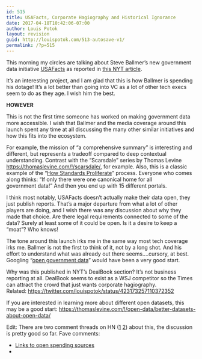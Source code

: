 ```yaml
---
id: 515
title: USAFacts, Corporate Hagiography and Historical Ignorance
date: 2017-04-18T10:42:06-07:00
author: Louis Potok
layout: revision
guid: http://louispotok.com/513-autosave-v1/
permalink: /?p=515
---
```

This morning my circles are talking about Steve Ballmer&#8217;s new government data initiative [USAFacts](https://www.usafacts.org/) as reported in [this NYT article](https://www.nytimes.com/2017/04/17/business/dealbook/steve-ballmer-serves-up-a-fascinating-data-trove.html?_r=0).

It’s an interesting project, and I am glad that this is how Ballmer is spending his dotage! It&#8217;s a lot better than going into VC as a lot of other tech execs seem to do as they age. I wish him the best.

**HOWEVER**

This is not the first time someone has worked on making government data more accessible. I wish that Ballmer and the media coverage around this launch spent any time at all discussing the many other similar initiatives and how this fits into the ecosystem.

For example, the mission of “a comprehensive summary” is interesting and different, but represents a tradeoff compared to deep contextual understanding. Contrast with the “Scarsdale” series by Thomas Levine https://thomaslevine.com/!/scarsdale/, for example. Also, this is a classic example of the &#8220;[How Standards Proliferate](https://xkcd.com/927/)&#8221; process. Everyone who comes along thinks: &#8220;If only there were one canonical home for all government data!&#8221; And then you end up with 15 different portals.

I think most notably, USAFacts doesn’t actually make their data open, they just publish reports. That’s a major departure from what a lot of other players are doing, and I wish there was any discussion about why they made that choice. Are there legal requirements connected to some of the data? Surely at least some of it could be open. Is it a desire to keep a &#8220;moat&#8221;? Who knows!

The tone around this launch irks me in the same way most tech coverage irks me. Ballmer is not the first to think of it, not by a long shot. And his effort to understand what was already out there seems&#8230;.cursory, at best. Googling &#8220;[open government data](https://www.google.com/search?q=open+government+data)&#8221; would have been a very good start.

Why was this published in NYT’s DealBook section? It&#8217;s not business reporting at all. DealBook seems to exist as a WSJ competitor so the Times can attract the crowd that just wants corporate hagiography. Related: https://twitter.com/louispotok/status/423173257110372352

If you are interested in learning more about different open datasets, this may be a good start: https://thomaslevine.com/!/open-data/better-datasets-about-open-data/

Edit: There are two comment threads on HN ([1](https://news.ycombinator.com/item?id=14136081) [2](https://news.ycombinator.com/item?id=14139186)) about this, the discussion is pretty good so far. Fave comments:

  * [Links to open spending sources](https://news.ycombinator.com/item?id=14138609)
  *